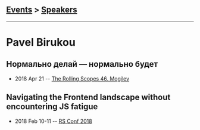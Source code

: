 ## [Events](../README.md) > [Speakers](../speakers.md)
---

# Pavel Birukou

## Нормально делай — нормально будет
- 2018 Apr 21 -- [The Rolling Scopes 46. Mogilev](https://www.youtube.com/watch?v=p-XM8DeMnu4)    
## Navigating the Frontend landscape without encountering JS fatigue
- 2018 Feb 10-11 -- [RS Conf 2018](https://youtu.be/p7h8hMnjF4I)    
